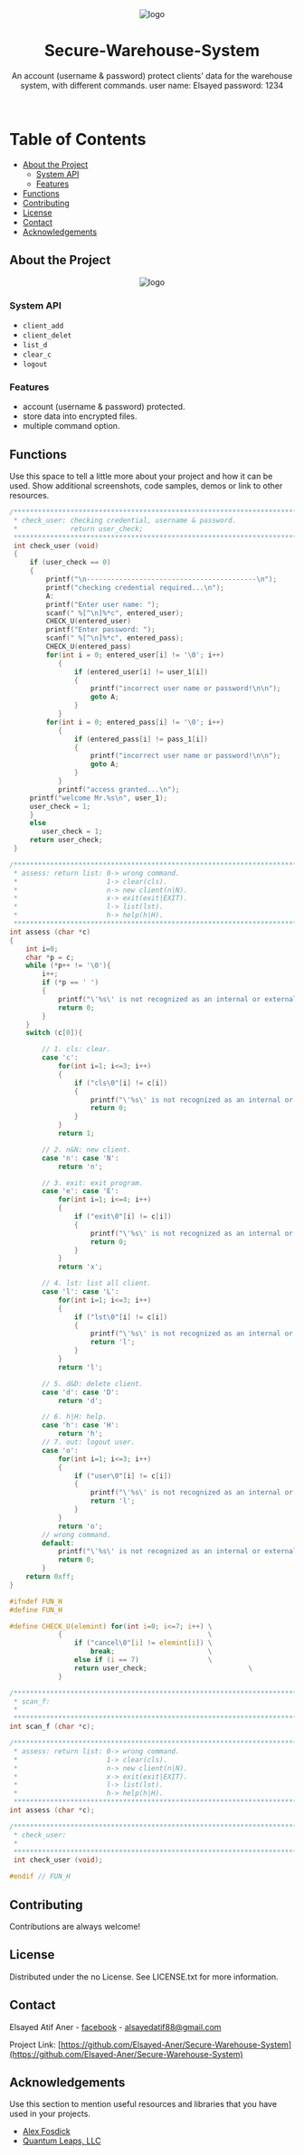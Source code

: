 <div align="center">

  <img src="logo/logo.png" alt="logo" width="auto" height="auto" />
  <h1>Secure-Warehouse-System</h1>
  
  <p>
    An account (username & password) protect clients' data for the warehouse system, with different commands. 
    user name: Elsayed
    password: 1234
  </p>

</div>
<br />

<!-- Table of Contents -->
# Table of Contents

- [About the Project](#about-the-project)
  * [System API](#system-api)
  * [Features](#features)
-  [Functions](#functions)
- [Contributing](#contributing)
- [License](#license)
- [Contact](#contact)
- [Acknowledgements](#acknowledgements)
  

<!-- About the Project -->
## About the Project

<div align="center"> 
  <img src="logo/ScreenShot.PNG" alt="logo" width="auto" height="auto" />
</div>


<!-- System API -->
### System API

- `client_add`
- `client_delet`
- `list_d`
- `clear_c`
- `logout`

<!-- Features -->
### Features

- account (username & password) protected.
- store data into encrypted files.
- multiple command option.

<!-- Functions -->
## Functions

Use this space to tell a little more about your project and how it can be used. Show additional screenshots, code samples, demos or link to other resources.


```c
/*****************************************************************************
 * check_user: checking credential, username & password.                     *
 *             return user_check;                                            *
 *****************************************************************************/
 int check_user (void)
 {
     if (user_check == 0)
     {
         printf("\n------------------------------------------\n");
         printf("checking credential required...\n");
         A:
         printf("Enter user name: ");
         scanf(" %[^\n]%*c", entered_user);
         CHECK_U(entered_user)
         printf("Enter password: ");
         scanf(" %[^\n]%*c", entered_pass);
         CHECK_U(entered_pass)
         for(int i = 0; entered_user[i] != '\0'; i++)
            {
                if (entered_user[i] != user_1[i])
                {
                    printf("incorrect user name or password!\n\n");
                    goto A;
                }
            }
         for(int i = 0; entered_pass[i] != '\0'; i++)
            {
                if (entered_pass[i] != pass_1[i])
                {
                    printf("incorrect user name or password!\n\n");
                    goto A;
                }
            }
            printf("access granted...\n");
     printf("welcome Mr.%s\n", user_1);
     user_check = 1;
     }
     else
        user_check = 1;
     return user_check;
 }
```

```c
/*****************************************************************************
 * assess: return list: 0-> wrong command.                                   *
 *                      1-> clear(cls).                                      *
 *                      n-> new client(n|N).                                 *
 *                      x-> exit(exit|EXIT).                                 *
 *                      l-> list(lst).                                       *
 *                      h-> help(h|H).                                       *
 *****************************************************************************/
int assess (char *c)
{
    int i=0;
    char *p = c;
    while (*p++ != '\0'){
        i++;
        if (*p == ' ')
        {
            printf("\'%s\' is not recognized as an internal or external command!\n\n", p-i);
            return 0;
        }
    }
    switch (c[0]){

        // 1. cls: clear.
        case 'c':
            for(int i=1; i<=3; i++)
            {
                if ("cls\0"[i] != c[i])
                {
                    printf("\'%s\' is not recognized as an internal or external command!\n\n", c);
                    return 0;
                }
            }
            return 1;

        // 2. n&N: new client.
        case 'n': case 'N':
            return 'n';

        // 3. exit: exit program.
        case 'e': case 'E':
            for(int i=1; i<=4; i++)
            {
                if ("exit\0"[i] != c[i])
                {
                    printf("\'%s\' is not recognized as an internal or external command!\n\n", c);
                    return 0;
                }
            }
            return 'x';

        // 4. lst: list all client.
        case 'l': case 'L':
            for(int i=1; i<=3; i++)
            {
                if ("lst\0"[i] != c[i])
                {
                    printf("\'%s\' is not recognized as an internal or external command!\n\n", c);
                    return 'l';
                }
            }
            return 'l';

        // 5. d&D: delete client.
        case 'd': case 'D':
            return 'd';

        // 6. h|H: help.
        case 'h': case 'H':
            return 'h';
        // 7. out: logout user.
        case 'o':
            for(int i=1; i<=3; i++)
            {
                if ("user\0"[i] != c[i])
                {
                    printf("\'%s\' is not recognized as an internal or external command!\n\n", c);
                    return 'l';
                }
            }
            return 'o';
        // wrong command.
        default:
            printf("\'%s\' is not recognized as an internal or external command!\n\n", c);
            return 0;
        }
    return 0xff;
}
```
```c
#ifndef FUN_H
#define FUN_H

#define CHECK_U(elemint) for(int i=0; i<=7; i++) \
            {                                    \
                if ("cancel\0"[i] != elemint[i]) \
                    break;                       \
                else if (i == 7)                 \
                return user_check;                         \
            }

/*****************************************************************************
 * scan_f:                                                                   *
 *                                                                           *
 *****************************************************************************/
int scan_f (char *c);

/*****************************************************************************
 * assess: return list: 0-> wrong command.                                   *
 *                      1-> clear(cls).                                      *
 *                      n-> new client(n|N).                                 *
 *                      x-> exit(exit|EXIT).                                 *
 *                      l-> list(lst).                                       *
 *                      h-> help(h|H).                                       *
 *****************************************************************************/
int assess (char *c);

/*****************************************************************************
 * check_user:                                                               *
 *                                                                           *
 *****************************************************************************/
 int check_user (void);

#endif // FUN_H
```
<!-- Contributing -->
## Contributing

Contributions are always welcome!


<!-- License -->
## License

Distributed under the no License. See LICENSE.txt for more information.


<!-- Contact -->
## Contact

Elsayed Atif Aner - [facebook](https://www.facebook.com/alsayed.atif) - alsayedatif88@gmail.com

Project Link: [https://github.com/Elsayed-Aner/Secure-Warehouse-System](https://github.com/Elsayed-Aner/Secure-Warehouse-System)

<!-- Acknowledgments -->
## Acknowledgements

Use this section to mention useful resources and libraries that you have used in your projects.

 - [Alex Fosdick](https://www.coursera.org/instructor/~19507668)
 - [Quantum Leaps, LLC](https://www.youtube.com/@StateMachineCOM)
